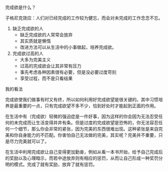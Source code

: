 完成欲是什么？

子格尼克效应：人们对已经完成的工作较为健忘，而会对未完成的工作念念不忘。

1. 缺乏完成欲的人
   - 缺乏完成欲的人常常会放弃
   - 其实质就是懒惰
   - 改进方法可以从生活中的小事做起，培养完成欲。
2. 完成欲过高的人
   - 大多为完美主义
   - 过高的完成欲会让其非常有压力
   - 事先考虑各种因素很有必要，但是没必要过度苛刻
   - 享受过程，而不是只看结果

我的看法

​	完成欲使我们做事有时又有终，所以如何利用好完成欲望是很关键的。其中习惯培养是最重要的一点，只有完成欲望不多不少，恰到好处时才能起到正面的作用。

​	在生活中有（完成欲）轻微的强迫症是一件好事，因为这样的你会因为无法忍受任何的未完成而让生活变得井井有条。但是过度的完成欲望是恐怖的，你无法容忍任何一个细节，那么你会非常的紧张，因为完美的东西很难出现。这种紧张是来自完美和你自身能力的不匹配。你害怕自己无法做的完美，其实呢？完美并不重要，只是尽力完美就可以了。

​	在生活中利用完成欲让自己变得更加勤奋，例如从看一本书开始，给予自己完成后的奖励以及心理暗示，而若中途放弃则有相应的惩罚，从而让自己形成一种奖罚分明的模式。完成了就有奖励，放弃了就有惩罚。 